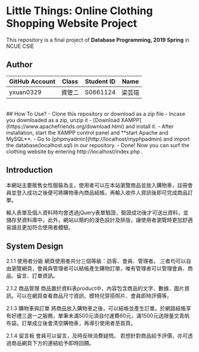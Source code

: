 # Little Things: Online Clothing Shopping Website Project
This repository is a final project of **Database Programming, 2019 Spring** in NCUE CSIE

## Author

| GitHub Account | Class | Student ID | Name |
| -------------- | ------|------------| ---- |
| yxuan0329      | 資管二| S0661124   | 梁芸瑄|

<br>
## How To Use?
- Clone this repository or download as a zip file
- Incase you downloaded as a zip, unzip it
- [Download XAMPP](https://www.apachefriends.org/download.html) and install it. 
- After installation, start the XAMPP control panel and **start Apache and MySQL**.
- Go to [phpmyadmin](http://localhost/myphpadmin) and import the database(localhost.sql) in our repository.
- Done! Now you can surf the clothing website by entering http://localhost/index.php .

##  Introduction
本網站主要販售女性服裝為主，使用者可以在本站瀏覽商品並放入購物車，註冊會員並登入成功之後便可將購物車內商品結帳，再輸入收件人資訊後即可完成商品訂單。

輸入表單及個人資料時均會透過jQuery表單驗證，驗證成功後才可送出資料，並儲存至資料庫中。此外，網站以簡約的淺色設計及排版，讓使用者瀏覽時更加舒適易讀且更加符合使用者體驗。
  
## System Design

2.1.1 使用者分級
網頁使用者共分三個等級：訪客、會員、管理者。
三者均可以自由瀏覽網頁，會員與管理者可以結帳產生購物訂單，唯有管理者可以管理會員、商品、留言、訂單資訊。

2.1.2 商品管理
商品置於資料表product中，內容包含商品的文字、數據、圖片資訊。可以在網頁查看商品尺寸資訊、模特兒穿搭照片、會員即時評價等。

2.1.3 購物車與訂單
將商品放入購物車之後，可以結帳並產生訂單。於網路結帳享有好禮三選一之服務，單筆未滿500元須自付運費60元，滿1500元送限量文青帆布袋。訂單成立後會清空購物車，再導引使用者至首頁。

2.1.4 留言板
會員可以留言，及時反映消費疑問。
若想針對商品給予評價，亦可透過商品網頁下方的連結給予即時回饋。
